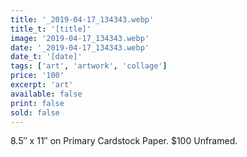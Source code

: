 ```yaml
---
title: '_2019-04-17_134343.webp'
title_t: '[title]'
image: '2019-04-17_134343.webp'
date: '_2019-04-17_134343.webp'
date_t: '[date]'
tags: ['art', 'artwork', 'collage']
price: '100'
excerpt: 'art'
available: false
print: false
sold: false
---
```


8.5″ x 11″ on Primary Cardstock Paper.
\$100 Unframed.
